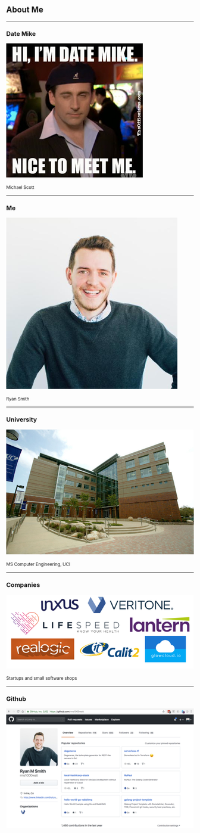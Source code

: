 <!-- .slide: data-background="img/background-orange-orig.jpg" -->

## About Me

---
<!-- .slide: data-background="img/background-orange-orig.jpg" -->

### Date Mike

<img src="./img/date-mike.jpg" style="background-color:white"/>

<small>Michael Scott</small>

---
<!-- .slide: data-background="img/background-orange-orig.jpg" -->

### Me

<img src="./img/ryan.jpeg" style="background-color:white"/>

<small>Ryan Smith</small>

---
<!-- .slide: data-background="img/background-orange-orig.jpg" -->

### University

<img src="./img/calit2.jpg" style="background-color:white"/>

<small>MS Computer Engineering, UCI</small>

---
<!-- .slide: data-background="img/background-orange-orig.jpg" -->

### Companies

<img src="./img/2018-companies-i-worked-for.png" style="background-color:white"/>

<small>Startups and small software shops</small>

---
<!-- .slide: data-background="img/background-orange-orig.jpg" -->

### Github

<img src="./img/github-dashboard.png" style="background-color:white"/>
